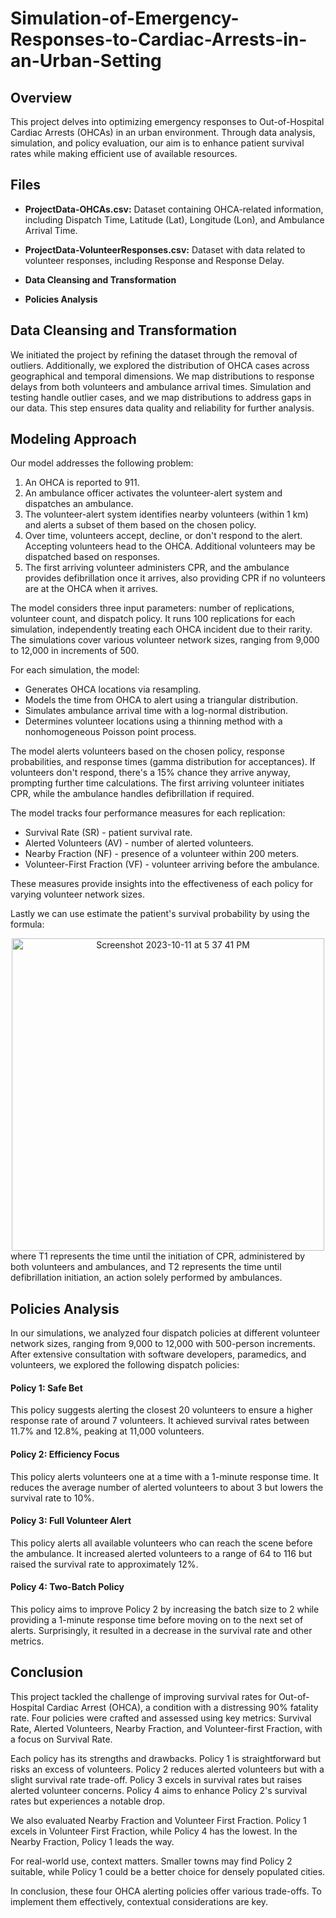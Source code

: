 # Simulation-of-Emergency-Responses-to-Cardiac-Arrests-in-an-Urban-Setting

## Overview

This project delves into optimizing emergency responses to Out-of-Hospital Cardiac Arrests (OHCAs) in an urban environment. Through data analysis, simulation, and policy evaluation, our aim is to enhance patient survival rates while making efficient use of available resources.

## Files

- **ProjectData-OHCAs.csv:** Dataset containing OHCA-related information, including Dispatch Time, Latitude (Lat), Longitude (Lon), and Ambulance Arrival Time.

- **ProjectData-VolunteerResponses.csv:** Dataset with data related to volunteer responses, including Response and Response Delay.
- **Data Cleansing and Transformation** 
- **Policies Analysis**

## Data Cleansing and Transformation

We initiated the project by refining the dataset through the removal of outliers. Additionally, we explored the distribution of OHCA cases across geographical and temporal dimensions. We map distributions to response delays from both volunteers and ambulance arrival times. Simulation and testing handle outlier cases, and we map distributions to address gaps in our data. This step ensures data quality and reliability for further analysis.


## Modeling Approach

Our model addresses the following problem:

1. An OHCA is reported to 911.
2. An ambulance officer activates the volunteer-alert system and dispatches an ambulance.
3. The volunteer-alert system identifies nearby volunteers (within 1 km) and alerts a subset of them based on the chosen policy.
4. Over time, volunteers accept, decline, or don't respond to the alert. Accepting volunteers head to the OHCA. Additional volunteers may be dispatched based on responses.
5. The first arriving volunteer administers CPR, and the ambulance provides defibrillation once it arrives, also providing CPR if no volunteers are at the OHCA when it arrives.

The model considers three input parameters: number of replications, volunteer count, and dispatch policy. It runs 100 replications for each simulation, independently treating each OHCA incident due to their rarity. The simulations cover various volunteer network sizes, ranging from 9,000 to 12,000 in increments of 500.

For each simulation, the model:

- Generates OHCA locations via resampling.
- Models the time from OHCA to alert using a triangular distribution.
- Simulates ambulance arrival time with a log-normal distribution.
- Determines volunteer locations using a thinning method with a nonhomogeneous Poisson point process.

The model alerts volunteers based on the chosen policy, response probabilities, and response times (gamma distribution for acceptances). If volunteers don't respond, there's a 15% chance they arrive anyway, prompting further time calculations. The first arriving volunteer initiates CPR, while the ambulance handles defibrillation if required.

The model tracks four performance measures for each replication:

- Survival Rate (SR) - patient survival rate.
- Alerted Volunteers (AV) - number of alerted volunteers.
- Nearby Fraction (NF) - presence of a volunteer within 200 meters.
- Volunteer-First Fraction (VF) - volunteer arriving before the ambulance.

These measures provide insights into the effectiveness of each policy for varying volunteer network sizes.

Lastly we can use estimate the patient's survival probability by using the formula: 
<div style="text-align: center;">
  <img width="500" alt="Screenshot 2023-10-11 at 5 37 41 PM" src="https://github.com/yusef-rahimzada/Simulation-of-Emergency-Responses-to-Cardiac-Arrests-in-an-Urban-Setting/assets/66438099/54a5c6cb-cd0e-469e-8bc1-de9ceb27ee3f">
</div>
where T1 represents the time until the initiation of CPR, administered by both volunteers and ambulances, and T2 represents the time until defibrillation initiation, an action solely performed by ambulances.


## Policies Analysis

In our simulations, we analyzed four dispatch policies at different volunteer network sizes, ranging from 9,000 to 12,000 with 500-person increments. After extensive consultation with software developers, paramedics, and volunteers, we explored the following dispatch policies:

#### Policy 1: Safe Bet
This policy suggests alerting the closest 20 volunteers to ensure a higher response rate of around 7 volunteers. It achieved survival rates between 11.7% and 12.8%, peaking at 11,000 volunteers.

#### Policy 2: Efficiency Focus
This policy alerts volunteers one at a time with a 1-minute response time. It reduces the average number of alerted volunteers to about 3 but lowers the survival rate to 10%.

#### Policy 3: Full Volunteer Alert
This policy alerts all available volunteers who can reach the scene before the ambulance. It increased alerted volunteers to a range of 64 to 116 but raised the survival rate to approximately 12%.

#### Policy 4: Two-Batch Policy
This policy aims to improve Policy 2 by increasing the batch size to 2 while providing a 1-minute response time before moving on to the next set of alerts. Surprisingly, it resulted in a decrease in the survival rate and other metrics.

## Conclusion

This project tackled the challenge of improving survival rates for Out-of-Hospital Cardiac Arrest (OHCA), a condition with a distressing 90% fatality rate. Four policies were crafted and assessed using key metrics: Survival Rate, Alerted Volunteers, Nearby Fraction, and Volunteer-first Fraction, with a focus on Survival Rate.

Each policy has its strengths and drawbacks. Policy 1 is straightforward but risks an excess of volunteers. Policy 2 reduces alerted volunteers but with a slight survival rate trade-off. Policy 3 excels in survival rates but raises alerted volunteer concerns. Policy 4 aims to enhance Policy 2's survival rates but experiences a notable drop.

We also evaluated Nearby Fraction and Volunteer First Fraction. Policy 1 excels in Volunteer First Fraction, while Policy 4 has the lowest. In the Nearby Fraction, Policy 1 leads the way.

For real-world use, context matters. Smaller towns may find Policy 2 suitable, while Policy 1 could be a better choice for densely populated cities.

In conclusion, these four OHCA alerting policies offer various trade-offs. To implement them effectively, contextual considerations are key. 
